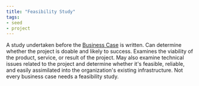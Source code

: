 ```yaml
---
title: "Feasibility Study"
tags:
- seed
- project
---
```


A study undertaken before the [Business Case](notes/Business%20Case.md) is written. Can determine whether the project is doable and likely to success. Examines the viability of the product, service, or result of the project. May also examine technical issues related to the project and determine whether it's feasible, reliable, and easily assimilated into the organization's existing infrastructure. Not every business case needs a feasibility study.